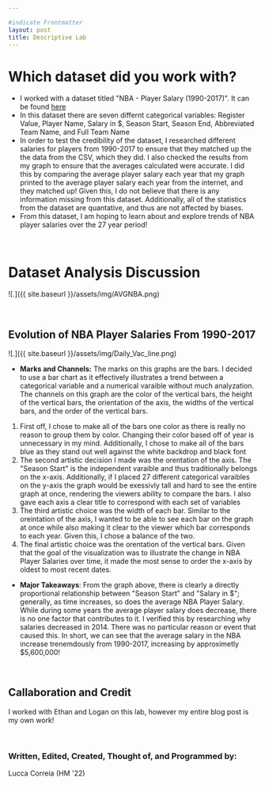 ```yaml
--- 

#indicate Frontmatter
layout: post
title: Descriptive Lab
---
```


# Which dataset did you work with?

- I worked with a dataset titled "NBA - Player Salary (1990-2017)". It can be found [here](https://www.kaggle.com/whitefero/nba-player-salary-19902017)
- In this dataset there are seven differnt categorical variables: Register Value, Player Name, Salary in $, Season Start, Season End, Abbreviated Team Name, and Full Team Name
- In order to test the credibility of the dataset, I researched different salaries for players from 1990-2017 to ensure that they matched up the the data from the CSV, which they did. I also checked the results from my graph to ensure that the averages calculated were accurate. I did this by comparing the average player salary each year that my graph printed to the average player salary each year from the internet, and they matched up! Given this, I do not believe that there is any information missing from this dataset. Additionally, all of the statistics from the dataset are quantative, and thus are not affected by biases.
- From this dataset, I am hoping to learn about and explore trends of NBA player salaries over the 27 year period!

<br>

# Dataset Analysis Discussion
![.]({{ site.baseurl }}/assets/img/AVGNBA.png)

<br>

## Evolution of NBA Player Salaries From 1990-2017
![.]({{ site.baseurl }}/assets/img/Daily_Vac_line.png)

- **Marks and Channels:** The marks on this graphs are the bars. I decided to use a bar chart as it effectively illustrates a trend between a categorical variable and a numerical varaible without much analyzation. The channels on this graph are the color of the vertical bars, the height of the vertical bars, the orientation of the axis, the widths of the vertical bars, and the order of the vertical bars. 
1. First off, I chose to make all of the bars one color as there is really no reason to group them by color. Changing their color based off of year is unnecessary in my mind. Additionally, I chose to make all of the bars blue as they stand out well against the white backdrop and black font
2. The second artistic decision I made was the orentation of the axis. The "Season Start" is the independent varaible and thus traditionally belongs on the x-axis. Additionally, if I placed 27 different categorical varaibles on the y-axis the graph would be exessivly tall and hard to see the entire graph at once, rendering the viewers ability to compare the bars. I also gave each axis a clear title to correspond with each set of variables
3. The third artistic choice was the width of each bar. Similar to the oreintation of the axis, I wanted to be able to see each bar on the graph at once while also making it clear to the viewer which bar corresponds to each year. Given this, I chose a balance of the two.
4. The final artistic choice was the orentation of the vertical bars. Given that the goal of the visualization was to illustrate the change in NBA Player Salaries over time, it made the most sense to order the x-axis by oldest to most recent dates. 
- **Major Takeaways**: From the graph above, there is clearly a  directly proportional relationship between "Season Start" and "Salary in $"; generally, as time increases, so does the average NBA Player Salary. While during some years the average player salary does decrease, there is no one factor that contributes to it. I verified this by researching why salaries decreased in 2014. There was no particular reason or event that caused this. In short, we can see that the average salary in the NBA increase trenemdously from 1990-2017, increasing by approximetly $5,600,000!


<br>



## Callaboration and Credit
I worked with Ethan and Logan on this lab, however my entire blog post is my own work!

<br>

### Written, Edited, Created, Thought of, and Programmed by: 
Lucca Correia (HM '22)  